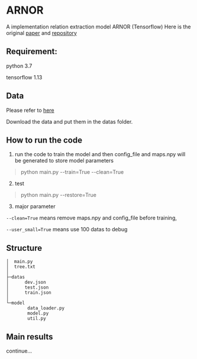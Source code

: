 # ARNOR
A  implementation relation extraction model ARNOR (Tensorflow) 
Here is the original [paper](https://www.aclweb.org/anthology/P19-1135) and [repository](https://github.com/PaddlePaddle/models/tree/develop/PaddleNLP/Research/ACL2019-ARNOR) 

## Requirement:
python 3.7

tensorflow 1.13
## Data
Please refer to [here](https://github.com/PaddlePaddle/models/tree/develop/PaddleNLP/Research/ACL2019-ARNOR)

Download the data and put them in the datas folder.
## How to run the code
1. run the code to train the model and then config_file and maps.npy will be generated to store model parameters
>python main.py --train=True --clean=True
2. test
>python main.py --restore=True
3. major parameter

`--clean=True` means remove maps.npy and config_file before training, 

`--user_small=True` means use 100 datas to debug

## Structure
```
│  main.py
│  tree.txt
│  
├─datas
│      dev.json
│      test.json
│      train.json
│      
└─model
        data_loader.py
        model.py
        util.py
```
    
## Main results
continue...
        
